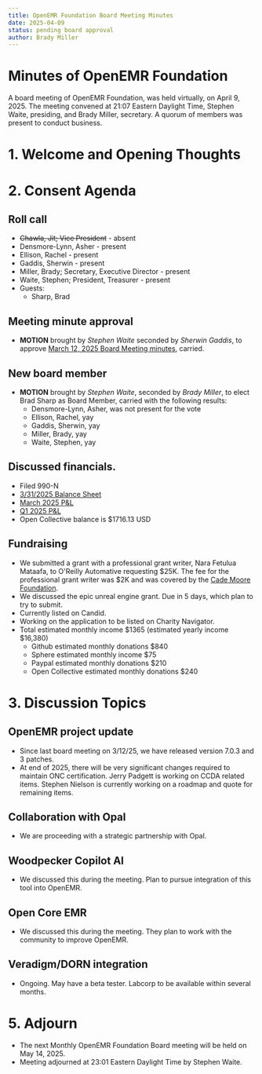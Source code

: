 ```yaml
---
title: OpenEMR Foundation Board Meeting Minutes
date: 2025-04-09
status: pending board approval
author: Brady Miller
---
```


# Minutes of OpenEMR Foundation

A board meeting of OpenEMR Foundation, was held virtually, on April 9, 2025. The meeting convened at 21:07 Eastern Daylight Time, Stephen Waite, presiding, and Brady Miller, secretary. A quorum of members was present to conduct business.

# 1. Welcome and Opening Thoughts

# 2. Consent Agenda
## Roll call
  - ~~Chawla, Jit; Vice President~~ - absent
  - Densmore-Lynn, Asher - present
  - Ellison, Rachel - present
  - Gaddis, Sherwin - present
  - Miller, Brady; Secretary, Executive Director - present
  - Waite, Stephen; President, Treasurer - present
  - Guests:
    - Sharp, Brad

## Meeting minute approval
  - **MOTION** brought by _Stephen Waite_ seconded by _Sherwin Gaddis_, to approve [March 12, 2025 Board Meeting minutes](https://github.com/openemr/foundation-minutes/blob/master/2025-03-12-Board.md), carried.

## New board member
  - **MOTION** brought by _Stephen Waite_, seconded by _Brady Miller_, to elect Brad Sharp as Board Member, carried with the following results:
    - Densmore-Lynn, Asher, was not present for the vote
    - Ellison, Rachel, yay
    - Gaddis, Sherwin, yay
    - Miller, Brady, yay
    - Waite, Stephen, yay
  
## Discussed financials.
  - Filed 990-N
  - [3/31/2025 Balance Sheet](https://community.open-emr.org/uploads/short-url/8m7S9C1QtZ1bcXplyP03ywypiyS.pdf)
  - [March 2025 P&L](https://community.open-emr.org/uploads/short-url/w29NlrlrgeMdHMBGZ9SdGv9UC1R.pdf)
  - [Q1 2025 P&L](https://community.open-emr.org/uploads/short-url/eUmQfMqqusNwW84WUiEEPCJch9d.pdf)
  - Open Collective balance is $1716.13 USD

## Fundraising
  - We submitted a grant with a professional grant writer, Nara Fetulua Mataafa, to O'Reilly Automative requesting $25K. The fee for the professional grant writer was $2K and was covered by the [Cade Moore Foundation](https://www.thecademoorefoundation.org/).
  - We discussed the epic unreal engine grant. Due in 5 days, which plan to try to submit.
  - Currently listed on Candid.
  - Working on the application to be listed on Charity Navigator.
  - Total estimated monthly income $1365 (estimated yearly income $16,380)
    - Github estimated monthly donations $840
    - Sphere estimated monthly income $75
    - Paypal estimated monthly donations $210
    - Open Collective estimated monthly donations $240

# 3. Discussion Topics

## OpenEMR project update
  - Since last board meeting on 3/12/25, we have released version 7.0.3 and 3 patches.
  - At end of 2025, there will be very significant changes required to maintain ONC certification. Jerry Padgett is working on CCDA related items. Stephen Nielson is currently working on a roadmap and quote for remaining items.

## Collaboration with Opal
  - We are proceeding with a strategic partnership with Opal.
 
## Woodpecker Copilot AI
  - We discussed this during the meeting. Plan to pursue integration of this tool into OpenEMR.

## Open Core EMR
  - We discussed this during the meeting. They plan to work with the community to improve OpenEMR.

## Veradigm/DORN integration
  - Ongoing. May have a beta tester. Labcorp to be available within several months.

# 5. Adjourn
  - The next Monthly OpenEMR Foundation Board meeting will be held on May 14, 2025.
  - Meeting adjourned at 23:01 Eastern Daylight Time by Stephen Waite.
 
